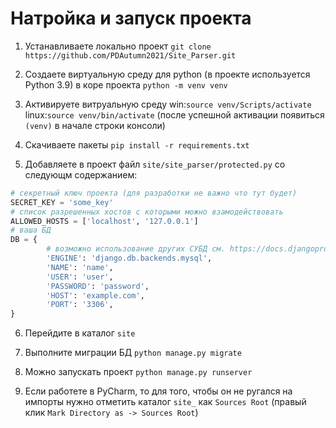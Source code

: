 # Натройка и запуск проекта

1. Устанавливаете локально проект `git clone https://github.com/PDAutumn2021/Site_Parser.git`

2. Создаете виртуальную среду для python (в проекте используется Python 3.9) в коре проекта `python -m venv venv`

3. Активируете витруальную среду win:`source venv/Scripts/activate` linux:`source venv/bin/activate` (после успешной активации появиться `(venv)` в начале строки консоли)

4. Скачиваете пакеты `pip install -r requirements.txt`

5. Добавляете в проект файл `site/site_parser/protected.py` со следующм содержанием:
```python
# секретный ключ проекта (для разработки не важно что тут будет)
SECRET_KEY = 'some_key'
# список разрешенных хостов с которыми можно взамодействовать
ALLOWED_HOSTS = ['localhost', '127.0.0.1']
# ваша БД
DB = {
        # возможно использование других СУБД см. https://docs.djangoproject.com/en/3.2/ref/settings/#engine
        'ENGINE': 'django.db.backends.mysql',
        'NAME': 'name',
        'USER': 'user',
        'PASSWORD': 'password',
        'HOST': 'example.com',
        'PORT': '3306',
}
```

6. Перейдите в каталог `site`

7. Выполните миграции БД `python manage.py migrate`

8. Можно запускать проект `python manage.py runserver`

9. Если работете в PyCharm, то для того, чтобы он не ругался на импорты нужно отметить каталог `site_` как `Sources Root` (правый клик `Mark Directory as -> Sources Root`) 